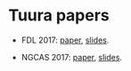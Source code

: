 # Tuura papers

* FDL 2017:
[paper](https://github.com/tuura/papers/blob/master/fdl-2017/paper.pdf),
[slides](https://github.com/tuura/papers/blob/master/fdl-2017/slides.pdf).

* NGCAS 2017:
[paper](https://github.com/tuura/papers/blob/master/ngcas-2017/paper.pdf),
[slides](https://github.com/tuura/papers/blob/master/ngcas-2017/slides.pdf).

